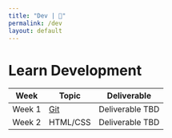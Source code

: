 ```yaml
---
title: "Dev | 💙"
permalink: /dev
layout: default
---
```


# Learn Development

| Week        | Topic       | Deliverable |
| ----------- | ----------- | ----------- |
| Week 1      | [Git](/blue/dev/git) | Deliverable TBD |
| Week 2      | HTML/CSS | Deliverable TBD |

